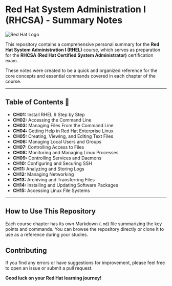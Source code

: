 # Red Hat System Administration I (RHCSA) - Summary Notes

![Red Hat Logo](https://www.redhat.com/cms/managed-files/img-rh-brand-standard-logo-for-dark-backgrounds-128x49.png)

This repository contains a comprehensive personal summary for the **Red Hat System Administration I (RHEL)** course, which serves as preparation for the **RHCSA (Red Hat Certified System Administrator)** certification exam.

These notes were created to be a quick and organized reference for the core concepts and essential commands covered in each chapter of the course.

---

## Table of Contents 🚀

* **CH01:** Install RHEL 9 Step by Step
* **CH02:** Accessing the Command Line
* **CH03:** Managing Files From the Command Line
* **CH04:** Getting Help in Red Hat Enterprise Linux
* **CH05:** Creating, Viewing, and Editing Text Files
* **CH06:** Managing Local Users and Groups
* **CH07:** Controlling Access to Files
* **CH08:** Monitoring and Managing Linux Processes
* **CH09:** Controlling Services and Daemons
* **CH10:** Configuring and Securing SSH
* **CH11:** Analyzing and Storing Logs
* **CH12:** Managing Networking
* **CH13:** Archiving and Transferring Files
* **CH14:** Installing and Updating Software Packages
* **CH15:** Accessing Linux File Systems

---

## How to Use This Repository

Each course chapter has its own Markdown (`.md`) file summarizing the key points and commands. You can browse the repository directly or clone it to use as a reference during your studies.

## Contributing

If you find any errors or have suggestions for improvement, please feel free to open an issue or submit a pull request.

**Good luck on your Red Hat learning journey!**
